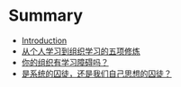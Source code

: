 # Summary

* [Introduction](README.md)
* [从个人学习到组织学习的五项修炼](chapter1.md)
* [你的组织有学习障碍吗？](chapter2.md)
* [是系统的囚徒，还是我们自己思想的囚徒？](chapter3.md)

